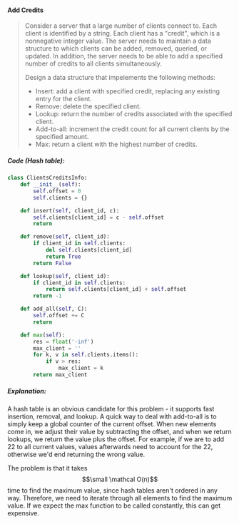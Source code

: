 #### Add Credits

> Consider a server that a large number of clients connect to. Each client is identified by a string. Each client has a "credit", which is a nonnegative integer value. The server needs to maintain a data structure to which clients can be added, removed, queried, or updated. In addition, the server needs to be able to add a specified number of credits to all clients simultaneously.
>
> Design a data structure that impelements the following methods:
>
> * Insert: add a client with specified credit, replacing any existing entry for the client.
> * Remove: delete the specified client.
> * Lookup: return the number of credits associated with the specified client. 
> * Add-to-all: increment the credit count for all current clients by the specified amount. 
> * Max: return a client with the highest number of credits.

##### Code \(Hash table\):

```py
class ClientsCreditsInfo:
    def __init__(self):
        self.offset = 0
        self.clients = {}

    def insert(self, client_id, c):
        self.clients[client_id] = c - self.offset
        return

    def remove(self, client_id):
        if client_id in self.clients:
            del self.clients[client_id]
            return True
        return False

    def lookup(self, client_id):
        if client_id in self.clients:
            return self.clients[client_id] + self.offset
        return -1

    def add_all(self, C):
        self.offset += C
        return

    def max(self):
        res = float('-inf')
        max_client = ''
        for k, v in self.clients.items():
            if v > res:
                max_client = k
        return max_client
```

##### Explanation:

A hash table is an obvious candidate for this problem - it supports fast insertion, removal, and lookup. A quick way to deal with add-to-all is to simply keep a global counter of the current offset. When new elements come in, we adjust their value by subtracting the offset, and when we return lookups, we return the value plus the offset. For example, if we are to add 22 to all current values, values afterwards need to account for the 22, otherwise we'd end returning the wrong value.

The problem is that it takes $$\small \mathcal O(n)$$ time to find the maximum value, since hash tables aren't ordered in any way. Therefore, we need to iterate through all elements to find the maximum value. If we expect the max function to be called constantly, this can get expensive. 

